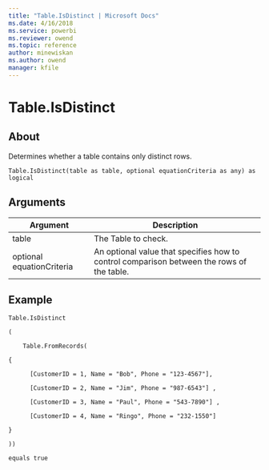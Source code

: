 ```yaml
---
title: "Table.IsDistinct | Microsoft Docs"
ms.date: 4/16/2018
ms.service: powerbi
ms.reviewer: owend
ms.topic: reference
author: minewiskan
ms.author: owend
manager: kfile
---
```

# Table.IsDistinct

  
## About  
Determines whether a table contains only distinct rows.  
  
```  
Table.IsDistinct(table as table, optional equationCriteria as any) as logical  
```  
  
## Arguments  
  
|Argument|Description|  
|------------|---------------|  
|table|The Table to check.|  
|optional equationCriteria|An optional value that specifies how to control comparison between the rows of the table.|  
  
## Example  
  
```  
Table.IsDistinct  
  
(  
  
    Table.FromRecords(  
  
{  
  
      [CustomerID = 1, Name = "Bob", Phone = "123-4567"],  
  
      [CustomerID = 2, Name = "Jim", Phone = "987-6543"] ,  
  
      [CustomerID = 3, Name = "Paul", Phone = "543-7890"] ,  
  
      [CustomerID = 4, Name = "Ringo", Phone = "232-1550"]  
  
}  
  
))  
  
equals true  
```  
